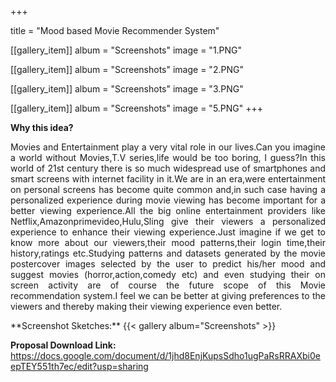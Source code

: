 +++


title = "Mood based Movie Recommender System"


[[gallery_item]]
album = "Screenshots"
image = "1.PNG"

[[gallery_item]]
album = "Screenshots"
image = "2.PNG"

[[gallery_item]]
album = "Screenshots"
image = "3.PNG"

[[gallery_item]]
album = "Screenshots"
image = "5.PNG"
+++

**Why this idea?**
<p align="justify">Movies and Entertainment play a very vital role in our lives.Can you imagine a world without Movies,T.V series,life would be too boring, I guess?In this world of 21st century there is so much widespread use of smartphones and smart screens with internet facility in it.We are in an era,were entertainment on personal screens has become quite common and,in such case having a personalized experience during movie viewing has become important for a better viewing experience.All the big online entertainment providers like Netflix,Amazonprimevideo,Hulu,Sling give their viewers a personalized experience to enhance their viewing experience.Just imagine if we get to know more about our viewers,their mood patterns,their login time,their history,ratings etc.Studying patterns and datasets generated by the movie postercover images selected by the user to predict his/her mood and suggest movies (horror,action,comedy etc) and even studying their on screen activity are of course the future scope of this Movie recommendation system.I feel we can be better at giving preferences to the viewers and thereby making their viewing experience even better. 

</p>
**Screenshot Sketches:**
{{< gallery album="Screenshots" >}}

**Proposal Download Link:**
https://docs.google.com/document/d/1jhd8EnjKupsSdho1ugPaRsRRAXbi0eepTEY551th7ec/edit?usp=sharing
